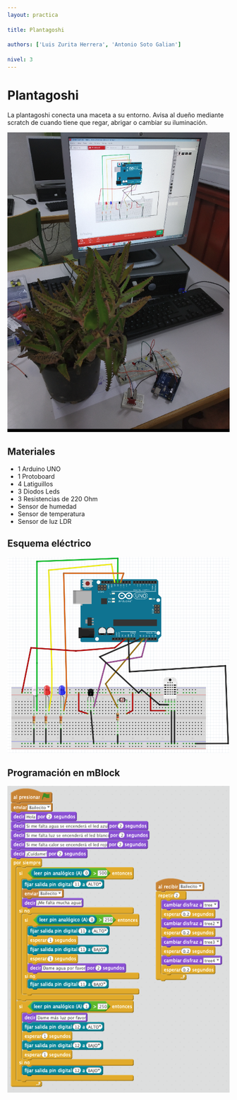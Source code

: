 ```yaml
---
layout: practica

title: Plantagoshi

authors: ['Luis Zurita Herrera', 'Antonio Soto Galian']

nivel: 3
---
```


# Plantagoshi

La plantagoshi conecta una maceta a su entorno. Avisa al dueño mediante scratch de cuando tiene que regar, abrigar o cambiar su iluminación.

![](practica.png)

## Materiales

- 1 Arduino UNO
- 1 Protoboard
- 4 Latiguillos
- 3 Diodos Leds
- 3 Resistencias de 220 Ohm 
- Sensor de humedad
- Sensor de temperatura
- Sensor de luz LDR

## Esquema eléctrico

![](fritzing.png)

## Programación en mBlock

![](mblock.png)

